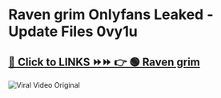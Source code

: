 
 # Raven grim Onlyfans Leaked - Update Files 0vy1u

## <h2><a href="https://clipsfans.com/Raven_grim&ref=git">🔗 Click to LINKS ⏩⏩ 👉 🟢 Raven grim </a></h2>

<a href="https://clipsfans.com/Raven_grim&ref=git" rel="nofollow" data-target="animated-image.originalLink"><img src="https://i.ibb.co.com/xMMVF88/686577567.gif" alt="Viral Video Original" style="max-width: 100%; display: inline-block;" data-target="animated-image.originalImage"></a>

